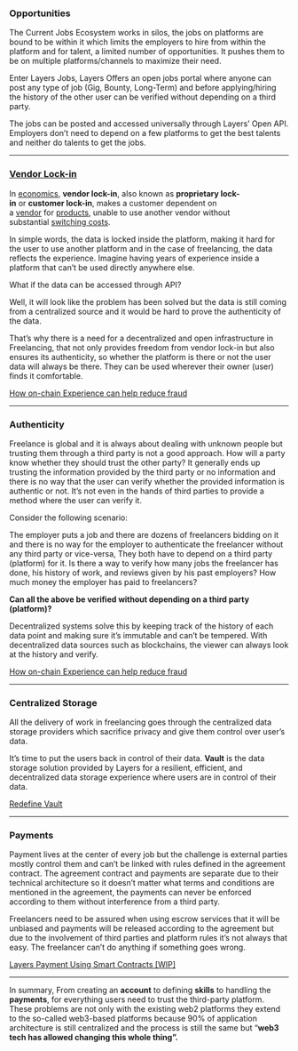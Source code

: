### Opportunities

The Current Jobs Ecosystem works in silos, the jobs on platforms are bound to be within it which limits the employers to hire from within the platform and for talent, a limited number of opportunities. It pushes them to be on multiple platforms/channels to maximize their need. 

Enter Layers Jobs, Layers Offers an open jobs portal where anyone can post any type of job (Gig, Bounty, Long-Term) and before applying/hiring the history of the other user can be verified without depending on a third party.

The jobs can be posted and accessed universally through Layers’ Open API. Employers don’t need to depend on a few platforms to get the best talents and neither do talents to get the jobs.

---

### [Vendor Lock-in](https://en.wikipedia.org/wiki/Vendor_lock-in)

In [economics](https://en.wikipedia.org/wiki/Economics), **vendor lock-in**, also known as **proprietary lock-in** or **customer lock-in**, makes a customer dependent on a [vendor](https://en.wikipedia.org/wiki/Vendor) for [products](https://en.wikipedia.org/wiki/Product_(business)), unable to use another vendor without substantial [switching costs](https://en.wikipedia.org/wiki/Switching_barriers).

In simple words, the data is locked inside the platform, making it hard for the user to use another platform and in the case of freelancing, the data reflects the experience. Imagine having years of experience inside a platform that can’t be used directly anywhere else.

What if the data can be accessed through API?

Well, it will look like the problem has been solved but the data is still coming from a centralized source and it would be hard to prove the authenticity of the data.

That’s why there is a need for a decentralized and open infrastructure in Freelancing, that not only provides freedom from vendor lock-in but also ensures its authenticity, so whether the platform is there or not the user data will always be there. They can be used wherever their owner (user) finds it comfortable.

[How on-chain Experience can help reduce fraud](https://www.notion.so/How-on-chain-Experience-can-help-reduce-fraud-276a07cb34b9465ca15bca5cc55d3dc7?pvs=21) 

---

### **Authenticity**

Freelance is global and it is always about dealing with unknown people but trusting them through a third party is not a good approach. How will a party know whether they should trust the other party? It generally ends up trusting the information provided by the third party or no information and there is no way that the user can verify whether the provided information is authentic or not. It’s not even in the hands of third parties to provide a method where the user can verify it.

Consider the following scenario:

The employer puts a job and there are dozens of freelancers bidding on it and there is no way for the employer to authenticate the freelancer without any third party or vice-versa, They both have to depend on a third party (platform) for it. Is there a way to verify how many jobs the freelancer has done, his history of work, and reviews given by his past employers? How much money the employer has paid to freelancers? 

**Can all the above be verified without depending on a third party (platform)?**

Decentralized systems solve this by keeping track of the history of each data point and making sure it’s immutable and can’t be tempered. With decentralized data sources such as blockchains, the viewer can always look at the history and verify.

[How on-chain Experience can help reduce fraud](https://www.notion.so/How-on-chain-Experience-can-help-reduce-fraud-276a07cb34b9465ca15bca5cc55d3dc7?pvs=21) 

---

### Centralized Storage

All the delivery of work in freelancing goes through the centralized data storage providers which sacrifice privacy and give them control over user’s data. 

It’s time to put the users back in control of their data. **Vault** is the data storage solution provided by Layers for a resilient, efficient, and decentralized data storage experience where users are in control of their data. 

[Redefine Vault](https://www.notion.so/Redefine-Vault-5e722e7490ba4bd887a23357bffc9a5a?pvs=21)

---

### **Payments**

Payment lives at the center of every job but the challenge is external parties mostly control them and can’t be linked with rules defined in the agreement contract. The agreement contract and payments are separate due to their technical architecture so it doesn’t matter what terms and conditions are mentioned in the agreement, the payments can never be enforced according to them without interference from a third party.

Freelancers need to be assured when using escrow services that it will be unbiased and payments will be released according to the agreement but due to the involvement of third parties and platform rules it’s not always that easy. The freelancer can’t do anything if something goes wrong.

[Layers Payment Using Smart Contracts [WIP]](https://www.notion.so/Layers-Payment-Using-Smart-Contracts-WIP-7b621ed7e0454a63afead6985b3078e4?pvs=21) 

---

In summary, From creating an **account** to defining **skills** to handling the **payments**, for everything users need to trust the third-party platform. These problems are not only with the existing web2 platforms they extend to the so-called web3-based platforms because 90% of application architecture is still centralized and the process is still the same but “**web3 tech has allowed changing this whole thing”.**